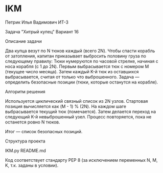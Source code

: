 # IKM
Петрик Илья Вадимович ИТ-3

Задача "Хитрый купец"
Вариант 16

Описание задачи

Два купца везут по N тюков каждый (всего 2N). Чтобы спасти корабль от затопления, капитан приказывает выбросить половину груза по следующему правилу:
Тюки нумеруются по часовой стрелке, начиная с носа корабля (с 1 до 2N).
Первым выбрасывается тюк с номером M (текущее число месяца).
Затем каждый K-й тюк из оставшихся выбрасывается, считая от только что выброшенного.
Задача — определить безопасные позиции (тюки, которые останутся на корабле).

Алгоритм решения

Используется циклический связный список из 2N узлов.
Стартовая позиция вычисляется как (M - 1) % (2N).
На каждом шаге выбрасывается текущий тюк (помечается).
Затем делается переход на следующий K-й невыброшенный узел.
Процесс повторяется, пока не останется ровно N тюков.

Итог — список безопасных позиций.

Структура проекта

IKM.py
README.md

Код соответствует стандарту PEP 8 (за исключением переменных N, M, K, т.к. заданы в условии).
